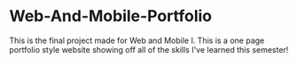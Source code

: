 # Web-And-Mobile-Portfolio
This is the final project made for Web and Mobile I. This is a one page portfolio style website showing off all of the skills I've learned this semester!
